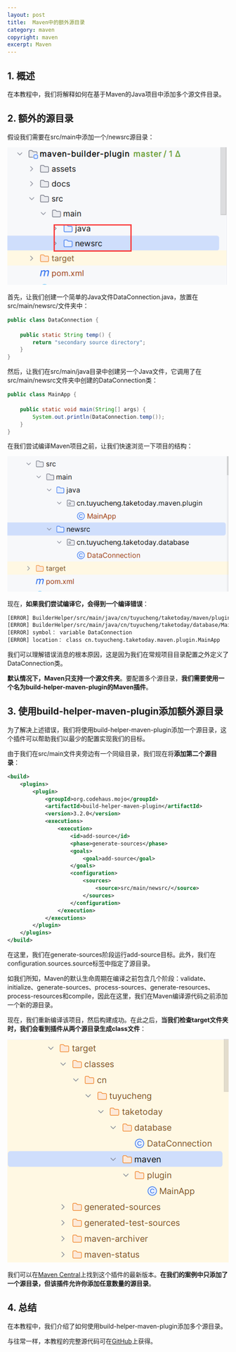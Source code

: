 ```yaml
---
layout: post
title:  Maven中的额外源目录
category: maven
copyright: maven
excerpt: Maven
---
```


## 1. 概述

在本教程中，我们将解释如何在基于Maven的Java项目中添加多个源文件目录。

## 2. 额外的源目录

假设我们需要在src/main中添加一个/newsrc源目录：

![](/assets/images/2023/maven/mavenaddsrcdirectories01.png)

首先，让我们创建一个简单的Java文件DataConnection.java，放置在src/main/newsrc/文件夹中：

```java
public class DataConnection {

    public static String temp() {
        return "secondary source directory";
    }
}
```

然后，让我们在src/main/java目录中创建另一个Java文件，它调用了在src/main/newsrc文件夹中创建的DataConnection类：

```java
public class MainApp {

    public static void main(String[] args) {
        System.out.println(DataConnection.temp());
    }
}
```

在我们尝试编译Maven项目之前，让我们快速浏览一下项目的结构：

![](/assets/images/2023/maven/mavenaddsrcdirectories02.png)

现在，**如果我们尝试编译它，会得到一个编译错误**：

```bash
[ERROR] BuilderHelper/src/main/java/cn/tuyucheng/taketoday/maven/plugin/MainApp.java：[3，29] package cn.tuyucheng.taketoday.database does not exist
[ERROR] BuilderHelper/src/main/java/cn/tuyucheng/taketoday/database/MainApp.java：[9，28] cannot find symbol
[ERROR] symbol： variable DataConnection
[ERROR] location： class cn.tuyucheng.taketoday.maven.plugin.MainApp
```

我们可以理解错误消息的根本原因，这是因为我们在常规项目目录配置之外定义了DataConnection类。

**默认情况下，Maven只支持一个源文件夹**。要配置多个源目录，**我们需要使用一个名为build-helper-maven-plugin的Maven插件**。

## 3. 使用build-helper-maven-plugin添加额外源目录

为了解决上述错误，我们将使用build-helper-maven-plugin添加一个源目录，这个插件可以帮助我们以最少的配置实现我们的目标。

由于我们在src/main文件夹旁边有一个同级目录，我们现在将**添加第二个源目录**：

```xml
<build>
    <plugins>
        <plugin>
            <groupId>org.codehaus.mojo</groupId>
            <artifactId>build-helper-maven-plugin</artifactId>
            <version>3.2.0</version>
            <executions>
                <execution>
                    <id>add-source</id>
                    <phase>generate-sources</phase>
                    <goals>
                        <goal>add-source</goal>
                    </goals>
                    <configuration>
                        <sources>
                            <source>src/main/newsrc/</source>
                        </sources>
                    </configuration>
                </execution>
            </executions>
        </plugin>
    </plugins>
</build>
```

在这里，我们在generate-sources阶段运行add-source目标。此外，我们在configuration.sources.source标签中指定了源目录。

如我们所知，Maven的默认生命周期在编译之前包含几个阶段：validate、initialize、generate-sources、process-sources、generate-resources、process-resources和compile，因此在这里，我们在Maven编译源代码之前添加一个新的源目录。

现在，我们重新编译该项目，然后构建成功。在此之后，**当我们检查target文件夹时，我们会看到插件从两个源目录生成class文件**：

![](/assets/images/2023/maven/mavenaddsrcdirectories03.png)

我们可以在[Maven Central](https://search.maven.org/search?q=a:build-helper-maven-plugin)上找到这个插件的最新版本。**在我们的案例中只添加了一个源目录，但该插件允许你添加任意数量的源目录**。

## 4. 总结

在本教程中，我们介绍了如何使用build-helper-maven-plugin添加多个源目录。

与往常一样，本教程的完整源代码可在[GitHub](https://github.com/tuyucheng7/taketoday-tutorial4j/tree/master/maven.modules)上获得。